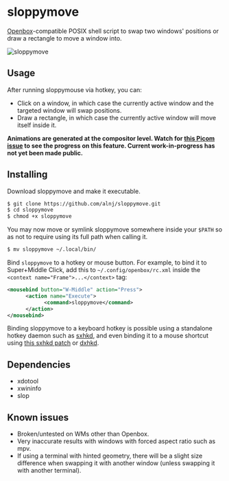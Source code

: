 # sloppymove
[Openbox](https://github.com/danakj/openbox)-compatible POSIX shell script to swap two windows' positions or draw a rectangle to move a window into.

![sloppymove](sloppygif.gif)

## Usage

After running sloppymouse via hotkey, you can:

* Click on a window, in which case the currently active window and the targeted window will swap positions.
* Draw a rectangle, in which case the currently active window will move itself inside it.

**Animations are generated at the compositor level. Watch for [this Picom issue](https://github.com/yshui/picom/issues/217) to see the progress on this feature. Current work-in-progress has not yet been made public.**


## Installing

Download sloppymove and make it executable.

```sh
$ git clone https://github.com/alnj/sloppymove.git
$ cd sloppymove
$ chmod +x sloppymove
```

You may now move or symlink sloppymove somewhere inside your `$PATH` so as not to require using its full path when calling it.

```sh
$ mv sloppymove ~/.local/bin/
```

Bind `sloppymove` to a hotkey or mouse button. For example, to bind it to Super+Middle Click, add this to `~/.config/openbox/rc.xml` inside the ` <context name="Frame">...</context>` tag:
```xml
<mousebind button="W-Middle" action="Press">
      <action name="Execute">
            <command>sloppymove</command>
      </action>
</mousebind>
```

Binding sloppymove to a keyboard hotkey is possible using a standalone hotkey daemon such as [sxhkd](https://github.com/baskerville/sxhkd), and even binding it to a mouse shortcut using [this sxhkd patch](https://github.com/periish/patches/tree/master/sxhkd) or [dxhkd](https://github.com/dakyskye/dxhd).


## Dependencies

* xdotool
* xwininfo
* slop      


## Known issues

* Broken/untested on WMs other than Openbox.
* Very inaccurate results with windows with forced aspect ratio such as mpv.
* If using a terminal with hinted geometry, there will be a slight size difference when swapping it with another window (unless swapping it with another terminal).
